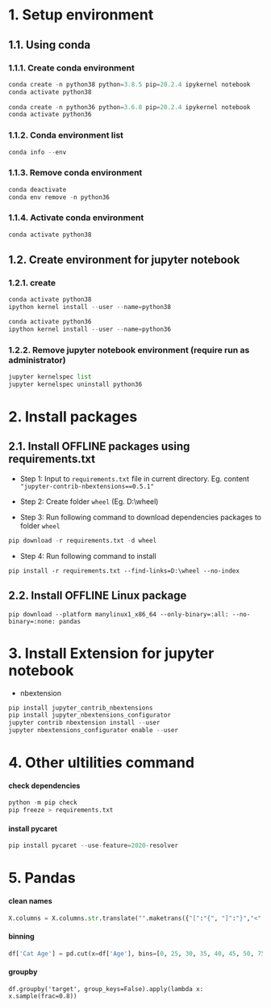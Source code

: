 # 1. Setup environment
## 1.1. Using **conda**

### 1.1.1. Create conda environment

```python
conda create -n python38 python=3.8.5 pip=20.2.4 ipykernel notebook
conda activate python38
 
conda create -n python36 python=3.6.8 pip=20.2.4 ipykernel notebook
conda activate python36
```

### 1.1.2. Conda environment list
```python
conda info --env
```

### 1.1.3. Remove conda environment

```python
conda deactivate
conda env remove -n python36
```

### 1.1.4. Activate conda environment

```python
conda activate python38
```


## 1.2. Create environment for jupyter notebook

### 1.2.1. create

```python
conda activate python38
ipython kernel install --user --name=python38

conda activate python36
ipython kernel install --user --name=python36
```
 

### 1.2.2. Remove jupyter notebook environment (require run as administrator)

```python
jupyter kernelspec list
jupyter kernelspec uninstall python36 
```

# 2. Install packages

## 2.1. Install OFFLINE packages using requirements.txt 

- Step 1: Input to `requirements.txt` file in current directory.  Eg. content `"jupyter-contrib-nbextensions==0.5.1"`

- Step 2: Create folder `wheel` (Eg. D:\wheel)

- Step 3: Run following command to download dependencies packages to folder `wheel`

```python
pip download -r requirements.txt -d wheel
```

- Step 4: Run following command to install


```
pip install -r requirements.txt --find-links=D:\wheel --no-index
```

## 2.2. Install OFFLINE Linux package

```
pip download --platform manylinux1_x86_64 --only-binary=:all: --no-binary=:none: pandas
```


# 3. Install Extension for jupyter notebook

- nbextension

```python
pip install jupyter_contrib_nbextensions
pip install jupyter_nbextensions_configurator
jupyter contrib nbextension install --user
jupyter nbextensions_configurator enable --user
```

# 4. Other ultilities command

#### check dependencies

```python
python -m pip check 
pip freeze > requirements.txt
```

#### install pycaret
```python
pip install pycaret --use-feature=2020-resolver
```



# 5. Pandas

#### clean names

```python
X.columns = X.columns.str.translate("".maketrans({"[":"{", "]":"}","<":"^"}))
```

#### binning
```python
df['Cat Age'] = pd.cut(x=df['Age'], bins=[0, 25, 30, 35, 40, 45, 50, 75])
```

#### groupby

```
df.groupby('target', group_keys=False).apply(lambda x: x.sample(frac=0.8))  
```




 





